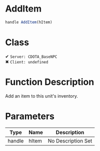 # AddItem
```js
handle AddItem(hItem)
```
# Class
✔ `Server: CDOTA_BaseNPC`  
✖ `Client: undefined`  

# Function Description
Add an item to this unit's inventory.
# Parameters
Type|Name|Description
--|--|--
handle|hItem|No Description Set
